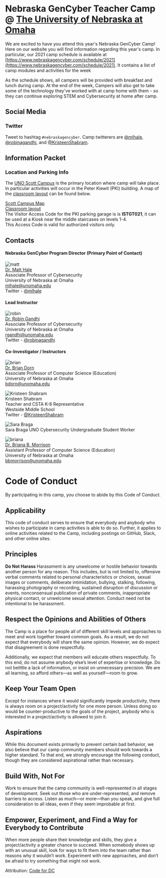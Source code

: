 # Nebraska GenCyber Teacher Camp @ [The University of Nebraska at Omaha](http://www.unomaha.edu/college-of-information-science-and-technology/academics/information-assurance.php)
We are excited to have you attend this year's Nebraska GenCyber Camp! Here on our website you will find information regarding this year's camp. In particular, our 2021 camp schedule is available at [https://www.nebraskagencyber.com/schedule/2021](https://www.nebraskagencyber.com/schedule/2021). It contains a list of camp modules and activities for the week

As the schedule shows, all campers will be provided with breakfast and lunch during camp. At the end of the week, Campers will also get to take some of the technology they've worked with at camp home with them - so they can continue exploring STEM and Cybersecurity at home after camp.

<!-- ## Camp Surveys
TBA

## The NGC modules 
You can find all of our modules at [modules.nebraskagencyber.com](http://nebraskagencyber.com/modules/2019/) -->

## Social Media
<!-- ### Slack
Want to get a hold of camp staff or fellow campers? Use [our official Slack Channel](https://join.slack.com/t/nebraskagencyber/shared_invite/enQtMzgxODI3Njk5MzQ2LTAyZTk4NWIwMWZmNmM1NmVlZTI5ZmRkNTgzMjJlM2Y0Y2Y5ZDNmOWIwZmQ0NzIyMDI3NTRiYTZmNTFkZWFhZDA). You can sign up for free. -->

### Twitter
Tweet to hashtag `#nebraskagencyber`. Camp twitterers are [@mlhale](https://twitter.com/mlhale_), [@robinagandhi](https://twitter.com/robinagandhi), and  [@KristeenShabram](https://twitter.com/KristeenShabram).

<!-- ### Instagram
[https://www.instagram.com/nebraska.gencyber/](https://www.instagram.com/nebraska.gencyber/) -->

## Information Packet

### Location and Parking Info
The [UNO Scott Campus](https://github.com/MLHale/nebraska-gencyber/raw/master/assets/scott-campus-map.pdf) is the primary location where camp will take place. In particular activities will occur in the Peter Kiewit (PKI) building. A map of the [classroom layout](https://github.com/MLHale/nebraska-gencyber/raw/master/2021/pki-floorplan.png) can be found below. 

[Scott Campus Map](https://github.com/MLHale/nebraska-gencyber/raw/master/assets/scott-campus-map.pdf)  
[Classroom layout](https://github.com/MLHale/nebraska-gencyber/raw/master/2019/pki-floorplan.png)  
The Visitor Access Code for the PKI parking garage is is **ISTGT021**, it can be used at a Kiosk near the middle staircases on levels 1-4.   
This Access Code is valid for authorized visitors only.


<!-- ### Release Forms and Permission Slips
For our 2019 camp, we have worked with the FBI Omaha Field office to setup a tour of their facility and an introduction to their female leaders and team in Omaha. The field trip is entirely optional. If you would like your child to attend, please fill out the field trip permission form and have your child return it to us on the first day of camp. As a note, the FBI location in Omaha does require US Citizenship. If your child is not a US Citizen or you do not wish for them to attend, we have alternate activities for them to take part in. More details about the field trip are in the permission form.

[UNO Photo Release](https://github.com/MLHale/nebraska-gencyber/raw/master/assets/uno-release.pdf)  
[Field Trip Permission Slip](https://github.com/MLHale/nebraska-gencyber/raw/master/2019/permission-slip.pdf) -->

## Contacts

#### Nebraska GenCyber Program Director (Primary Point of Contact)
![matt](https://github.com/MLHale/nebraska-gencyber/raw/master/img/matt.jpg)  
[Dr. Matt Hale](http://faculty.ist.unomaha.edu/mlhale/)  
Associate Professor of Cybersecurity  
University of Nebraska at Omaha   
[mlhale@unomaha.edu](mailto:mlhale@unomaha.edu)  
Twitter - [@mlhale](https://twitter.com/mlhale_)  

#### Lead Instructor
![robin](https://github.com/MLHale/nebraska-gencyber/raw/master/img/robin.png)  
[Dr. Robin Gandhi](http://faculty.ist.unomaha.edu/rgandhi/)  
Associate Professor of Cybersecurity  
University of Nebraska at Omaha  
[rgandhi@unomaha.edu](mailto:rgandhi@unomaha.edu)  
Twitter - [@robinagandhi](https://twitter.com/robinagandhi)  

#### Co-Investigator / Instructors
![brian](https://github.com/MLHale/nebraska-gencyber/raw/master/img/brian.png)  
[Dr. Brian Dorn](https://www.unomaha.edu/college-of-information-science-and-technology/about/faculty-staff/brian-dorn.php)  
Associate Professor of Computer Science (Education)  
University of Nebraska at Omaha  
[bdorn@unomaha.edu](mailto:bdorn@unomaha.edu)  

![Kristeen Shabram](https://github.com/MLHale/nebraska-gencyber/raw/master/img/kristeen.jpg)  
Kristeen Shabram  
Teacher and CSTA K-8 Representative  
Westside Middle School  
Twitter - [@KristeenShabram](https://twitter.com/KristeenShabram)  

![Sara Braga](https://github.com/MLHale/nebraska-gencyber/raw/master/img/sara.png)  
Sara Braga
UNO Cybersecurity Undergraduate Student Worker

![briana](https://github.com/MLHale/nebraska-gencyber/raw/master/img/briana.png)  
[Dr. Briana B. Morrison](http://www.brianamorrison.net)  
Assistant Professor of Computer Science (Education)  
University of Nebraska at Omaha  
[bbmorrison@unomaha.edu](mailto:bbmorrison@unomaha.edu)  

# Code of Conduct
By participating in this camp, you choose to abide by this Code of Conduct.

## Applicability
This code of conduct serves to ensure that everybody and anybody who wishes to participate in camp activities is able to do so. Further, it applies to online activities related to the Camp, including postings on GitHub, Slack, and other online sites.

## Principles
**Do Not Harass**
Harassment is any unwelcome or hostile behavior towards another person for any reason. This includes, but is not limited to, offensive verbal comments related to personal characteristics or choices, sexual images or comments, deliberate intimidation, bullying, stalking, following, harassing photography or recording, sustained disruption of discussion or events, nonconsensual publication of private comments, inappropriate physical contact, or unwelcome sexual attention. Conduct need not be intentional to be harassment.

## Respect the Opinions and Abilities of Others
The Camp is a place for people all of different skill levels and approaches to meet and work together toward common goals. As a result, we do not expect that everybody will share the same opinion. However, we do expect that disagreement is done respectfully.

Additionally, we expect that members will educate others respectfully. To this end, do not assume anybody else’s level of expertise or knowledge. Do not belittle a lack of information, or insist on unnecessary precision. We are all learning, so afford others—as well as yourself—room to grow.

## Keep Your Team Open
Except for instances where it would significantly impede productivity, there is always room on a project/activity for one more person. Unless doing so would be counter-productive to the goals of the project, anybody who is interested in a project/activity is allowed to join it.

## Aspirations
While this document exists primarily to prevent certain bad behavior, we also believe that our camp community members should work towards a higher standard. To that end, we strongly encourage the following conduct, though they are considered aspirational rather than necessary.

## Build With, Not For
Work to ensure that the camp community is well-represented in all stages of development. Seek out those who are under-represented, and remove barriers to access. Listen as much—or more—than you speak, and give full consideration to all ideas, even if they seem improbable at first.

## Empower, Experiment, and Find a Way for Everybody to Contribute
When more people share their knowledge and skills, they give a project/activity a greater chance to succeed. When somebody shows up with an unusual skill, look for ways to fit them into the team rather than reasons why it wouldn’t work. Experiment with new approaches, and don’t be afraid to try something that might not work.

Attribution: [Code for DC](https://codefordc.org/resources/codeofconduct.html)
